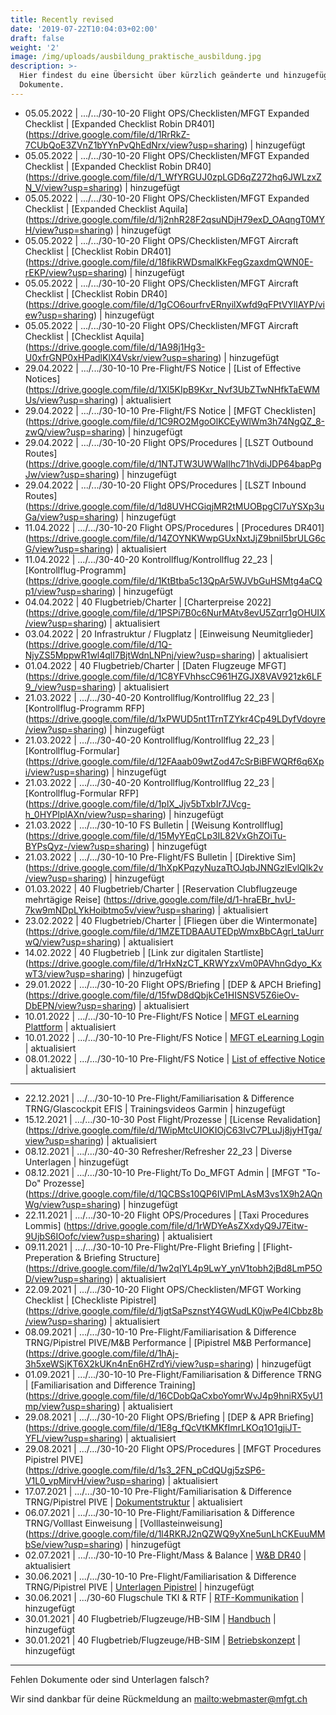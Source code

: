 ```yaml
---
title: Recently revised
date: '2019-07-22T10:04:03+02:00'
draft: false
weight: '2'
image: /img/uploads/ausbildung_praktische_ausbildung.jpg
description: >-
  Hier findest du eine Übersicht über kürzlich geänderte und hinzugefügte
  Dokumente.
---
```

* 05.05.2022 | .../.../30-10-20 Flight OPS/Checklisten/MFGT Expanded Checklist | [Expanded Checklist Robin DR401] (https://drive.google.com/file/d/1RrRkZ-7CUbQoE3ZVnZ1bYYnPvQhEdNrx/view?usp=sharing) | hinzugefügt
* 05.05.2022 | .../.../30-10-20 Flight OPS/Checklisten/MFGT Expanded Checklist | [Expanded Checklist Robin DR40] (https://drive.google.com/file/d/1_WfYRGUJ0zpLGD6qZ272hq6JWLzxZN_V/view?usp=sharing) | hinzugefügt
* 05.05.2022 | .../.../30-10-20 Flight OPS/Checklisten/MFGT Expanded Checklist | [Expanded Checklist Aquila] (https://drive.google.com/file/d/1j2nhR28F2qsuNDjH79exD_OAqngT0MYH/view?usp=sharing) | hinzugefügt
* 05.05.2022 | .../.../30-10-20 Flight OPS/Checklisten/MFGT Aircraft Checklist | [Checklist Robin DR401] (https://drive.google.com/file/d/18fikRWDsmalKkFegGzaxdmQWN0E-rEKP/view?usp=sharing) | hinzugefügt
* 05.05.2022 | .../.../30-10-20 Flight OPS/Checklisten/MFGT Aircraft Checklist | [Checklist Robin DR40] (https://drive.google.com/file/d/1gCO6ourfrvERnyilXwfd9qFPtVYllAYP/view?usp=sharing) | hinzugefügt
* 05.05.2022 | .../.../30-10-20 Flight OPS/Checklisten/MFGT Aircraft Checklist | [Checklist Aquila] (https://drive.google.com/file/d/1A98j1Hg3-U0xfrGNP0xHPadlKlX4Vskr/view?usp=sharing) | hinzugefügt
* 29.04.2022 | .../.../30-10-10 Pre-Flight/FS Notice | [List of Effective Notices] (https://drive.google.com/file/d/1Xl5KIpB9Kxr_Nvf3UbZTwNHfkTaEWMUs/view?usp=sharing) | aktualisiert
* 29.04.2022 | .../.../30-10-10 Pre-Flight/FS Notice | [MFGT Checklisten] (https://drive.google.com/file/d/1C9RO2MgoOlKCEyWlWm3h74NgQZ_8-zwQ/view?usp=sharing) | hinzugefügt
* 29.04.2022 | .../.../30-10-20 Flight OPS/Procedures | [LSZT Outbound Routes] (https://drive.google.com/file/d/1NTJTW3UWWaIlhc71hVdiJDP64bapPgJw/view?usp=sharing) | hinzugefügt
* 29.04.2022 | .../.../30-10-20 Flight OPS/Procedures | [LSZT Inbound Routes] (https://drive.google.com/file/d/1d8UVHCGiqjMR2tMUOBpgCl7uYSXp3uGa/view?usp=sharing) | hinzugefügt
* 11.04.2022 | .../.../30-10-20 Flight OPS/Procedures | [Procedures DR401] (https://drive.google.com/file/d/14ZOYNKWwpGUxNxtJjZ9bniI5brULG6cG/view?usp=sharing) | aktualisiert
* 11.04.2022 | .../.../30-40-20 Kontrollflug/Kontrollflug 22_23 | [Kontrollflug-Programm] (https://drive.google.com/file/d/1KtBtba5c13QpAr5WJVbGuHSMtg4aCQp1/view?usp=sharing) | hinzugefügt
* 04.04.2022 | 40 Flugbetrieb/Charter | [Charterpreise 2022] (https://drive.google.com/file/d/1PSPi7B0c6NurMAtv8evU5Zqrr1gOHUIX/view?usp=sharing) | aktualisiert
* 03.04.2022 | 20 Infrastruktur / Flugplatz | [Einweisung Neumitglieder] (https://drive.google.com/file/d/1Q-NjyZS5MppwR1wl4qlI7BjtWdnLNPnj/view?usp=sharing) | aktualisiert
* 01.04.2022 | 40 Flugbetrieb/Charter | [Daten Flugzeuge MFGT] (https://drive.google.com/file/d/1C8YFVhhscC961HZGJX8VAV921zk6LF9_/view?usp=sharing) | aktualisiert
* 21.03.2022 | .../.../30-40-20 Kontrollflug/Kontrollflug 22_23 | [Kontrollflug-Programm RFP] (https://drive.google.com/file/d/1xPWUD5nt1TrnTZYkr4Cp49LDyfVdoyre/view?usp=sharing) | hinzugefügt
* 21.03.2022 | .../.../30-40-20 Kontrollflug/Kontrollflug 22_23 | [Kontrollflug-Formular] (https://drive.google.com/file/d/12FAaab09wtZod47cSrBiBFWQRf6q6Xpi/view?usp=sharing) | hinzugefügt
* 21.03.2022 | .../.../30-40-20 Kontrollflug/Kontrollflug 22_23 | [Kontrollflug-Formular RFP] (https://drive.google.com/file/d/1plX_Jjv5bTxbIr7JVcg-h_0HYPlplAXn/view?usp=sharing) | hinzugefügt
* 21.03.2022 | .../.../30-10-10 FS Bulletin | [Weisung Kontrollflug] (https://drive.google.com/file/d/15MyYEqCLp3IL82VxGhZOiTu-BYPsQyz-/view?usp=sharing) | hinzugefügt
* 21.03.2022 | .../.../30-10-10 Pre-Flight/FS Bulletin | [Direktive Sim] (https://drive.google.com/file/d/1hXpKPqzyNuzaTtOJqbJNNGzlEvlQlk2v/view?usp=sharing) | hinzugefügt
* 01.03.2022 | 40 Flugbetrieb/Charter | [Reservation Clubflugzeuge mehrtägige Reise] (https://drive.google.com/file/d/1-hraEBr_hvU-7kw9mNDpLYkHoibtmo5v/view?usp=sharing) | aktualisiert
* 23.02.2022 | 40 Flugbetrieb/Charter | [Fliegen über die Wintermonate] (https://drive.google.com/file/d/1MZETDBAAUTEDpWmxBbCAgrl_taUurrwQ/view?usp=sharing) | aktualisiert
* 14.02.2022 | 40 Flugbetrieb | [Link zur digitalen Startliste] (https://drive.google.com/file/d/1rHxNzCT_KRWYzxVm0PAVhnGdyo_KxwT3/view?usp=sharing) | hinzugefügt
* 29.01.2022 | .../.../30-10-20 Flight OPS/Briefing | [DEP & APCH Briefing] (https://drive.google.com/file/d/15fwD8dQbjkCe1HISNSV5Z6ieOv-DbEPN/view?usp=sharing) | aktualisiert
* 10.01.2022 | .../.../30-10-10 Pre-Flight/FS Notice | [MFGT eLearning Plattform](https://drive.google.com/file/d/16w6jxkMimHdyc2lFnzkZcbO-uZHQ-Fwt/view?usp=sharing) | aktualisiert
* 10.01.2022 | .../.../30-10-10 Pre-Flight/FS Notice | [MFGT eLearning Login](https://drive.google.com/file/d/1hweVUYqgyILEsHtiElrfvI-1j8jSUxr0/view?usp=sharing) | aktualisiert
* 08.01.2022 | .../.../30-10-10 Pre-Flight/FS Notice | [List of effective Notice](https://drive.google.com/file/d/1qePsGB5dn2JEDXeJ9aamC-nQY5GDKdNv/view?usp=sharing) | aktualisiert

<hr>

* 22.12.2021 | .../.../30-10-10 Pre-Flight/Familiarisation & Difference TRNG/Glascockpit EFIS | Trainingsvideos Garmin | hinzugefügt 
* 15.12.2021 | .../.../30-10-30 Post Flight/Prozesse | [License Revalidation] (https://drive.google.com/file/d/1WipMtcUIOKIOjC63IvC7PLuJj8jyHTga/view?usp=sharing) | aktualisiert
* 08.12.2021 | .../.../30-40-30 Refresher/Refresher 22_23 | Diverse Unterlagen | hinzugefügt
* 08.12.2021 | .../.../30-10-10 Pre-Flight/To Do_MFGT Admin | [MFGT "To-Do" Prozesse] (https://drive.google.com/file/d/1QCBSs10QP6IVlPmLAsM3vs1X9h2AQnWg/view?usp=sharing) | hinzugefügt
* 22.11.2021 | .../.../30-10-20 Flight OPS/Procedures | [Taxi Procedures Lommis] (https://drive.google.com/file/d/1rWDYeAsZXxdyQ9J7Eitw-9UjbS6IOofc/view?usp=sharing) | aktualisiert
* 09.11.2021 | .../.../30-10-10 Pre-Flight/Pre-Flight Briefing | [Flight-Preperation & Briefing Structure] (https://drive.google.com/file/d/1w2qIYL4p9LwY_ynV1tobh2jBd8LmP5OD/view?usp=sharing) | aktualisiert
* 22.09.2021 | .../.../30-10-20 Flight OPS/Checklisten/MFGT Working Checklist | [Checkliste Pipistrel] (https://drive.google.com/file/d/1jgtSaPsznstY4GWudLK0jwPe4lCbbz8b/view?usp=sharing) | aktualisiert
* 08.09.2021 | .../.../30-10-10 Pre-Flight/Familiarisation & Difference TRNG/Pipistrel PIVE/M&B Performance | [Pipistrel M&B Performance] (https://drive.google.com/file/d/1hAj-3h5xeWSjKT6X2kUKn4nEn6HZrdYi/view?usp=sharing) | hinzugefügt
* 01.09.2021 | .../.../30-10-10 Pre-Flight/Familiarisation & Difference TRNG | [Familiarisation and Difference Training] (https://drive.google.com/file/d/16CDobQaCxboYomrWvJ4p9hniRX5yU1mp/view?usp=sharing) | aktualisiert
* 29.08.2021 | .../.../30-10-20 Flight OPS/Briefing | [DEP & APR Briefing] (https://drive.google.com/file/d/1E8g_fQcVtKMKfImrLKOq1O1gjiJT-YFL/view?usp=sharing) | aktualisiert
* 29.08.2021 | .../.../30-10-20 Flight OPS/Procedures | [MFGT Procedures Pipistrel PIVE] (https://drive.google.com/file/d/1s3_2FN_pCdQUgj5zSP6-V1L0_vpMirvH/view?usp=sharing) | aktualisiert
* 17.07.2021 | .../.../30-10-10 Pre-Flight/Familiarisation & Difference TRNG/Pipistrel PIVE | [Dokumentstruktur](https://drive.google.com/drive/folders/1pU0ddjTRmQUX7f2CCeyTC-X5BlE_QUYY) | aktualisiert
* 06.07.2021 | .../.../30-10-10 Pre-Flight/Familiarisation & Difference TRNG/Volllast Einweisung | [Volllasteinweisung] (https://drive.google.com/file/d/1l4RKRJ2nQZWQ9yXne5unLhCKEuuMMbSe/view?usp=sharing) | hinzugefügt
* 02.07.2021 | .../.../30-10-10 Pre-Flight/Mass & Balance | [W&B DR40](https://drive.google.com/file/d/1zGspYrrvaRJce-UFmudhsOJkk4eGgvB7/view?usp=sharing) | aktualisiert
* 30.06.2021 | .../.../30-10-10 Pre-Flight/Familiarisation & Difference TRNG/Pipistrel PIVE | [Unterlagen Pipistrel](https://drive.google.com/drive/folders/1pU0ddjTRmQUX7f2CCeyTC-X5BlE_QUYY) | hinzugefügt 
* 30.06.2021 | .../30-60 Flugschule TKI & RTF | [RTF-Kommunikation](https://drive.google.com/file/d/1tIbRU546ARk6ORjvwwh3Sd3GYss0qvgo/view?usp=sharing) | hinzugefügt
* 30.01.2021 | 40 Flugbetrieb/Flugzeuge/HB-SIM | [Handbuch](https://drive.google.com/file/d/11Ew3q8-Peim0IYKEKpJYUfL4uB_n1KOz/view?usp=sharing) | hinzugefügt
* 30.01.2021 | 40 Flugbetrieb/Flugzeuge/HB-SIM | [Betriebskonzept](https://drive.google.com/file/d/1ny5bcvHlCNwoFvoq-7rP2PWuG1qgL4uX/view?usp=sharing) | hinzugefügt

<hr>

Fehlen Dokumente oder sind Unterlagen falsch? 

Wir sind dankbar für deine Rückmeldung an <mailto:webmaster@mfgt.ch>
